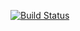 [![Build Status](https://travis-ci.org/taras/ci-test.png?branch=master)](https://travis-ci.org/taras/ci-test)